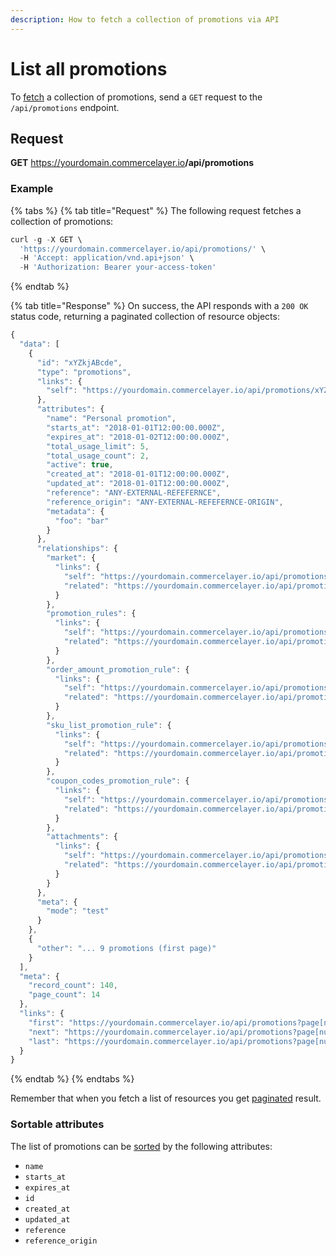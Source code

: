 ```yaml
---
description: How to fetch a collection of promotions via API
---
```


# List all promotions

To <a href="https://docs.commercelayer.io/developers/fetching-resources" target="_blank">fetch</a> a collection of promotions, send a `GET` request to the `/api/promotions` endpoint.

## Request

**GET** https://yourdomain.commercelayer.io<b>/api/promotions</b>

### **Example**

{% tabs %}
{% tab title="Request" %}
The following request fetches a collection of promotions:

```javascript
curl -g -X GET \
  'https://yourdomain.commercelayer.io/api/promotions/' \
  -H 'Accept: application/vnd.api+json' \
  -H 'Authorization: Bearer your-access-token'
```
{% endtab %}

{% tab title="Response" %}
On success, the API responds with a `200 OK` status code, returning a paginated collection of resource objects:

```javascript
{
  "data": [
    {
      "id": "xYZkjABcde",
      "type": "promotions",
      "links": {
        "self": "https://yourdomain.commercelayer.io/api/promotions/xYZkjABcde"
      },
      "attributes": {
        "name": "Personal promotion",
        "starts_at": "2018-01-01T12:00:00.000Z",
        "expires_at": "2018-01-02T12:00:00.000Z",
        "total_usage_limit": 5,
        "total_usage_count": 2,
        "active": true,
        "created_at": "2018-01-01T12:00:00.000Z",
        "updated_at": "2018-01-01T12:00:00.000Z",
        "reference": "ANY-EXTERNAL-REFEFERNCE",
        "reference_origin": "ANY-EXTERNAL-REFEFERNCE-ORIGIN",
        "metadata": {
          "foo": "bar"
        }
      },
      "relationships": {
        "market": {
          "links": {
            "self": "https://yourdomain.commercelayer.io/api/promotions/xYZkjABcde/relationships/market",
            "related": "https://yourdomain.commercelayer.io/api/promotions/xYZkjABcde/market"
          }
        },
        "promotion_rules": {
          "links": {
            "self": "https://yourdomain.commercelayer.io/api/promotions/xYZkjABcde/relationships/promotion_rules",
            "related": "https://yourdomain.commercelayer.io/api/promotions/xYZkjABcde/promotion_rules"
          }
        },
        "order_amount_promotion_rule": {
          "links": {
            "self": "https://yourdomain.commercelayer.io/api/promotions/xYZkjABcde/relationships/order_amount_promotion_rule",
            "related": "https://yourdomain.commercelayer.io/api/promotions/xYZkjABcde/order_amount_promotion_rule"
          }
        },
        "sku_list_promotion_rule": {
          "links": {
            "self": "https://yourdomain.commercelayer.io/api/promotions/xYZkjABcde/relationships/sku_list_promotion_rule",
            "related": "https://yourdomain.commercelayer.io/api/promotions/xYZkjABcde/sku_list_promotion_rule"
          }
        },
        "coupon_codes_promotion_rule": {
          "links": {
            "self": "https://yourdomain.commercelayer.io/api/promotions/xYZkjABcde/relationships/coupon_codes_promotion_rule",
            "related": "https://yourdomain.commercelayer.io/api/promotions/xYZkjABcde/coupon_codes_promotion_rule"
          }
        },
        "attachments": {
          "links": {
            "self": "https://yourdomain.commercelayer.io/api/promotions/xYZkjABcde/relationships/attachments",
            "related": "https://yourdomain.commercelayer.io/api/promotions/xYZkjABcde/attachments"
          }
        }
      },
      "meta": {
        "mode": "test"
      }
    },
    {
      "other": "... 9 promotions (first page)"
    }
  ],
  "meta": {
    "record_count": 140,
    "page_count": 14
  },
  "links": {
    "first": "https://yourdomain.commercelayer.io/api/promotions?page[number]=1&page[size]=10",
    "next": "https://yourdomain.commercelayer.io/api/promotions?page[number]=2&page[size]=10",
    "last": "https://yourdomain.commercelayer.io/api/promotions?page[number]=14&page[size]=10"
  }
}
```
{% endtab %}
{% endtabs %}

Remember that when you fetch a list of resources you get <a href="https://docs.commercelayer.io/developers/pagination" target="_blank">paginated</a> result.

### Sortable attributes

The list of promotions can be <a href="https://docs.commercelayer.io/developers/sorting-results" target="_blank">sorted</a> by the following attributes:

* `name`
* `starts_at`
* `expires_at`
* `id`
* `created_at`
* `updated_at`
* `reference`
* `reference_origin`

